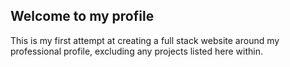 ## Welcome to my profile

<!-- You can use the [editor on GitHub](https://github.com/sskeith1/professional-profile/edit/master/README.md) to maintain and preview the content for your website in Markdown files.

Whenever you commit to this repository, GitHub Pages will run [Jekyll](https://jekyllrb.com/) to rebuild the pages in your site, from the content in your Markdown files. -->

This is my first attempt at creating a full stack website around my professional profile, excluding any projects listed here within. 

<!-- ### Markdown -->

<!-- Guide
	Markdown is a lightweight and easy-to-use syntax for styling your writing. It includes conventions for

	```markdown
	Syntax highlighted code block

	# Header 1
	## Header 2
	### Header 3

	- Bulleted
	- List

	1. Numbered
	2. List

	**Bold** and _Italic_ and `Code` text

	[Link](url) and ![Image](src)
	```

	For more details see [GitHub Flavored Markdown](https://guides.github.com/features/mastering-markdown/).
	 -->

<!-- ### Jekyll Themes -->

<!-- Your Pages site will use the layout and styles from the Jekyll theme you have selected in your [repository settings](https://github.com/sskeith1/professional-profile/settings). The name of this theme is saved in the Jekyll `_config.yml` configuration file. -->

<!-- ### Support or Contact -->

<!-- Having trouble with Pages? Check out our [documentation](https://help.github.com/categories/github-pages-basics/) or [contact support](https://github.com/contact) and we’ll help you sort it out.
 -->

 